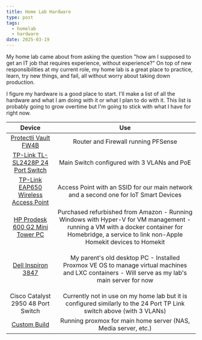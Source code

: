 ```yaml
---
title: Home Lab Hardware
type: post
tags:
  - homelab
  - hardware
date: 2025-03-19
---
```

My home lab came about from asking the question "how am I supposed to get an IT job that requires experience, without experience?" On top of new responsibilities at my current role, my home lab is a great place to practice, learn, try new things, and fail, all without worry about taking down production.

I figure my hardware is a good place to start. I'll make a list of all the hardware and what I am doing with it or what I plan to do with it. This list is probably going to grow overtime but I'm going to stick with what I have for right now.

|                                                                                                                                                                                                                                                                                                          Device                                                                                                                                                                                                                                                                                                           |                                                                                               Use                                                                                                |
| :-----------------------------------------------------------------------------------------------------------------------------------------------------------------------------------------------------------------------------------------------------------------------------------------------------------------------------------------------------------------------------------------------------------------------------------------------------------------------------------------------------------------------------------------------------------------------------------------------------------------------: | :----------------------------------------------------------------------------------------------------------------------------------------------------------------------------------------------: |
|                                   [Protectli Vault FW4B](https://www.amazon.com/Firewall-Appliance-Gigabit-Celeron-AES-NI/dp/B07G9NHRGQ/ref=sr_1_3?crid=2Z6IWZ9998G6P&dib=eyJ2IjoiMSJ9.MZVlXYP9L2qF4Vl43RSsQE7tftTQUKEBQOySbEbOqp9ksCqSKb6vmqXHlV_MuQ1deUaTBmn7d_3gp2oPTNSAE9fGkw2uB2fdKn1_RtOr6x8rn1MhR0H_9sc6K7qEBU1_Img3YEIqQk6DYon063gE_tyf_SsD9kKsJnweSR_H1O_ucG8atLz6_rWkjN87vS6M_SyYQSSKs8KoBfuUk8By3hulO9W8DBal-8kOMF5qi2I.jBb4gKXCV8nXN9qTlrCboz9yc1lT0BIeCsw43WK_fJY&dib_tag=se&keywords=protectli+vault+fw4b&qid=1742949328&sprefix=protectli+vault+fw4b%2Caps%2C109&sr=8-3)                                   |                                                                               Router and Firewall running PFSense                                                                                |
| [TP-Link TL-SL2428P 24 Port Switch](https://www.amazon.com/TP-Link-TL-SL2428P-Ethernet-Integrated-Protection/dp/B08TQNZPSK/ref=sr_1_1?crid=2QBHSUX3TMQCW&dib=eyJ2IjoiMSJ9.U338Mydzpd7HgSWK7XQCBOiBvdiUFiq4H4yBm0mBbLm4eQFGac6KPPYiBQ_zJauOa17tjKjjV9TK9xHHsOmceLgUV-El_lHu4UVgqL_N-dbetPWcqTp4UqpkPGDPizD6ZSrLjfI2tMg4GkElMxWA6B49gzR38BkMNKklvaLAr0zJ-a0C6jhJraypbA4cOad41p3UJdr3UJp0mj9PMGaF5oXDjKSXXPP1hTfWFHqszcw.okNKYwtgCV9kTaypWFgHyUQ-xMrvD9bA_3o3B-TWyFM&dib_tag=se&keywords=TP-Link%2BTL-SL2428P%2B24%2BPort%2BSwitch&qid=1742949461&sprefix=tp-link%2Btl-sl2428p%2B24%2Bport%2Bswitch%2Caps%2C129&sr=8-1&th=1) |                                                                           Main Switch configured with 3 VLANs and PoE                                                                            |
|         [TP-Link EAP650 Wireless Access Point](https://www.amazon.com/TP-Link-EAP650-Ultra-Slim-Wireless-Controller/dp/B0B12R9CYH/ref=sr_1_1?crid=3OAEQF7IDXE55&dib=eyJ2IjoiMSJ9.wll0_yRsV0hcbqWb_8Ob3zeozOP5XJOzgekBByXkg_Im5WgCaRaSBxbIHbSkevxFSp3sCDELIyCRqQRVTXqnEiHEiugdmefQ3hFkSYt2ag1EB8MgiPWTndZsAlnXidMHJNVr5pGYd9915SUcTFYQZ1ifymVKJw5tEIglWiDewkPXudIw1EW3F-Fq2iDxqDQvCm-f8TJ0MK3Qqm_pzkgSocCKZXIZaOGicTK_cRjZjfw.9tbg-ABCCom04qltcVGJGjIG9Lqzr8kTL24kI09o5VY&dib_tag=se&keywords=TP-Link+EAP650+Wireless+Access+Point&qid=1742949589&sprefix=tp-link+eap650+wireless+access+point%2Caps%2C148&sr=8-1)         |                                                      Access Point with an SSID for our main network and a second one for IoT Smart Devices                                                       |
|                          [HP Prodesk 600 G2 Mini Tower PC](https://www.amazon.com/HP-Prodesk-600-G2-Computer/dp/B082MPZ839/ref=sr_1_3?crid=8OAUUMGASLDX&dib=eyJ2IjoiMSJ9.TZASWNHJ8bGnKdMjxLsT7PkCKzGWLUbfzw3_laWQk2F1H1qQdjI9PFAyboP7lX9rGc15ITJbhZ_HPdzmsLwqtep00FbrAkvVqK6eqRxKhSnWJNRFdI39nbzgiKWPNcKrGIQAv8QI471O6t9J1IxGLcyFKpw-ewP97ZtD5JiawB_rGPGiKH9ji4YTNdTmU47cndEiz9vgxRBC9ACSsvqbLME6dx7JOcXQQYDMAZVL_9o.jnTCTGuyVZEX5qgSvVje_0S9k5reuyqdKv0wCqWKcBI&dib_tag=se&keywords=HP+Prodesk+600+G2+Mini+Tower+PC&qid=1742950178&sprefix=hp+prodesk+600+g2+mini+tower+pc%2Caps%2C133&sr=8-3)                           | Purchased refurbished from Amazon - Running Windows with Hyper-V for VM management - running a VM with a docker container for Homebridge, a service to link non-Apple Homekit devices to Homekit |
|                                     [Dell Inspiron 3847](https://www.amazon.com/Dell-Inspiron-i3847-1696BK-Desktop-Pentium/dp/B010DODKSQ/ref=sr_1_3?crid=2X8LV0SL7ZN1K&dib=eyJ2IjoiMSJ9.528zf6zcQTZAUs5m-LfeOyoaJlbeMEQVU5Nd4SiE6dmgIgKCsTLAxNjV23kKPMaA9bGMsjxNiprcCO8HRb-jpcZWtPxhU76M7_Aoo8szFWMC3P-oH9m0yQiVKLipali57-duM-t1YU5egwAsHobovmXPA9iNsyi1W3T2ujJAWDo4yeCQDKhK8PPySvIPs4qlBWMuxPxgGGvtL2NdOQHjefdlXNzjt21a-pYWX2v0O4Y.eHG-TYG-9NO75wiaBFrrTBjvTX4NUg1kgZjaHw2aA-8&dib_tag=se&keywords=Dell+Inspiron+3847&qid=1742950256&sprefix=dell+inspiron+3847%2Caps%2C180&sr=8-3)                                      |                        <p>My parent's old desktop PC - Installed Proxmox VE OS to manage virtual machines and LXC containers - Will serve as my lab's main server for now                        |
|                                                                                                                                                                                                                                                                                            Cisco Catalyst 2950 48 Port Switch                                                                                                                                                                                                                                                                                             |                                      Currently not in use on my home lab but it is configured similarly to the 24 Port TP Link switch above (with 3 VLANs)                                       |
|                                                                                                                                                                                                                                                                                   [Custom Build](https://pcpartpicker.com/list/zqJXBq)                                                                                                                                                                                                                                                                                    |                                                                  Running proxmox for main home server (NAS, Media server, etc.)                                                                  |

